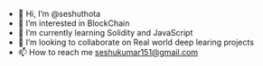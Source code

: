 - 👋 Hi, I’m @seshuthota
- 👀 I’m interested in BlockChain
- 🌱 I’m currently learning Solidity and JavaScript
- 💞️ I’m looking to collaborate on Real world deep learing projects
- 📫 How to reach me seshukumar151@gmail.com

<!---
seshuthota/seshuthota is a ✨ special ✨ repository because its `README.md` (this file) appears on your GitHub profile.
You can click the Preview link to take a look at your changes.
--->
